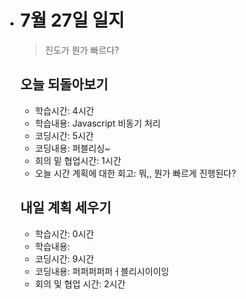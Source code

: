 - # 7월 27일 일지

  > 진도가 뭔가 빠르다?

  

  ## 오늘 되돌아보기

  - 학습시간: 4시간

  * 학습내용: Javascript 비동기 처리
  * 코딩시간: 5시간
  * 코딩내용: 퍼블리싱~
  * 희의 밑 협업시간: 1시간
  * 오늘 시간 계획에 대한 회고: 뭐,, 뭔가 빠르게 진행된다?

  

  

  ## 내일 계획 세우기

  - 학습시간: 0시간
  - 학습내용: 
  - 코딩시간: 9시간
  - 코딩내용: 퍼퍼퍼퍼퍼ㅓ블리시이이잉
  - 회의 및 협업 시간: 2시간